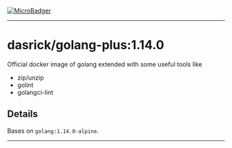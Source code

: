 [![MicroBadger][microbadger-image]][microbadger-url]

***

# dasrick/golang-plus:1.14.0

Official docker image of golang extended with some useful tools like

* zip/unzip
* golint
* golangci-lint

## Details

Bases on `golang:1.14.0-alpine`.

***

[microbadger-image]: https://images.microbadger.com/badges/image/dasrick/golang-plus:1.14.0.svg
[microbadger-url]: https://microbadger.com/images/dasrick/golang-plus:1.14.0
